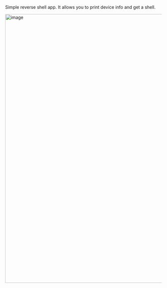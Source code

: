 Simple reverse shell app.
It allows you to print device info and get a shell.

<img width="866" alt="image" src="https://github.com/user-attachments/assets/91d16b6a-91fc-4076-be2d-1833450720d6">
